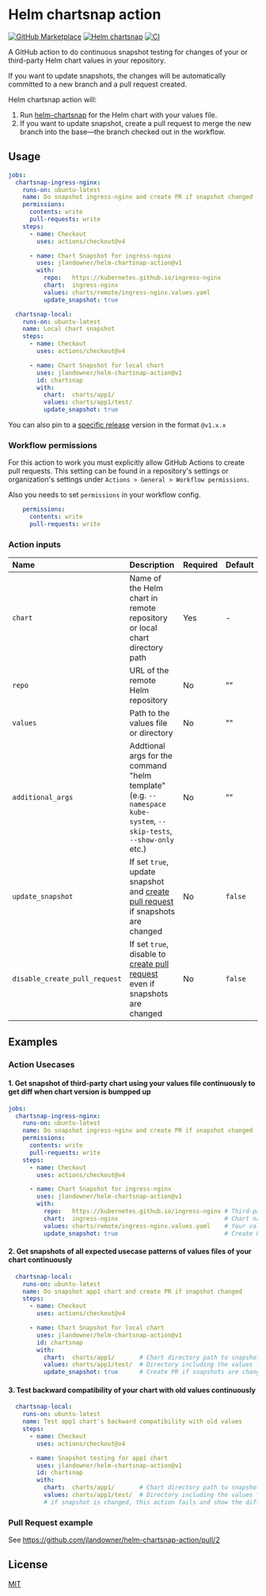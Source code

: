 # Helm chartsnap action
[![GitHub Marketplace](https://img.shields.io/badge/Marketplace-Helm%20chartsnap%20action-blue.svg?colorA=24292e&colorB=0366d6&style=flat&longCache=true&logo=github)](https://github.com/marketplace/actions/helm-chartsnap-action)
[![Helm chartsnap](https://img.shields.io/badge/Repo-Helm%20chartsnap-repo?style=flat&logo=github&labelColor=24292e&color=orange)](https://github.com/jlandowner/helm-chartsnap)
[![CI](https://github.com/jlandowner/helm-chartsnap-action/actions/workflows/test.yaml/badge.svg)](https://github.com/jlandowner/helm-chartsnap-action/actions/workflows/test.yaml)

A GitHub action to do continuous snapshot testing for changes of your or third-party Helm chart values in your repository.

If you want to update snapshots, the changes will be automatically committed to a new branch and a pull request created.

Helm chartsnap action will:

1. Run [helm-chartsnap](https://github.com/jlandowner/helm-chartsnap) for the Helm chart with your values file.
2. If you want to update snapshot, create a pull request to merge the new branch into the base&mdash;the branch checked out in the workflow.

## Usage

```yaml
jobs:
  chartsnap-ingress-nginx:
    runs-on: ubuntu-latest
    name: Do snapshot ingress-nginx and create PR if snapshot changed
    permissions:
      contents: write
      pull-requests: write
    steps:
      - name: Checkout
        uses: actions/checkout@v4

      - name: Chart Snapshot for ingress-nginx
        uses: jlandowner/helm-chartsnap-action@v1
        with:
          repo:   https://kubernetes.github.io/ingress-nginx
          chart:  ingress-nginx
          values: charts/remote/ingress-nginx.values.yaml
          update_snapshot: true

  chartsnap-local:
    runs-on: ubuntu-latest
    name: Local chart snapshot
    steps:
      - name: Checkout
        uses: actions/checkout@v4

      - name: Chart Snapshot for local chart
        uses: jlandowner/helm-chartsnap-action@v1
        id: chartsnap
        with:
          chart:  charts/app1/
          values: charts/app1/test/
          update_snapshot: true

```

You can also pin to a [specific release](https://github.com/jlandowner/helm-chartsnap-action/releases) version in the format `@v1.x.x`

### Workflow permissions

For this action to work you must explicitly allow GitHub Actions to create pull requests.
This setting can be found in a repository's settings or organization's settings under `Actions > General > Workflow permissions`.

Also you needs to set `permissions` in your workflow config.

```yaml
    permissions:
      contents: write
      pull-requests: write
```

### Action inputs

| Name | Description | Required | Default |
|:-----|:------------|:---------|:--------|
| `chart` | Name of the Helm chart in remote repository or local chart directory path | Yes | - |
| `repo` | URL of the remote Helm repository | No | "" |
| `values` | Path to the values file or directory | No | "" |
| `additional_args` | Addtional args for the command "helm template" (e.g. `--namespace kube-system`, `--skip-tests`, `--show-only` etc.) | No | "" |
| `update_snapshot` | If set `true`, update snapshot and [create pull request](https://github.com/peter-evans/create-pull-request) if snapshots are changed | No | `false` |
| `disable_create_pull_request` | If set `true`, disable to [create pull request](https://github.com/peter-evans/create-pull-request) even if snapshots are changed | No | `false` |

## Examples

### Action Usecases

#### 1. Get snapshot of third-party chart using your values file continuously to get diff when chart version is bumpped up

```yaml
jobs:
  chartsnap-ingress-nginx:
    runs-on: ubuntu-latest
    name: Do snapshot ingress-nginx and create PR if snapshot changed
    permissions:
      contents: write
      pull-requests: write
    steps:
      - name: Checkout
        uses: actions/checkout@v4

      - name: Chart Snapshot for ingress-nginx
        uses: jlandowner/helm-chartsnap-action@v1
        with:
          repo:   https://kubernetes.github.io/ingress-nginx # Third-party chart repository
          chart:  ingress-nginx                              # Chart name in the repository to snapshot
          values: charts/remote/ingress-nginx.values.yaml    # Your values file path
          update_snapshot: true                              # Create PR if snapshot is changed
```

#### 2. Get snapshots of all expected usecase patterns of values files of your chart continuously

```yaml
  chartsnap-local:
    runs-on: ubuntu-latest
    name: Do snapshot app1 chart and create PR if snapshot changed
    steps:
      - name: Checkout
        uses: actions/checkout@v4

      - name: Chart Snapshot for local chart
        uses: jlandowner/helm-chartsnap-action@v1
        id: chartsnap
        with:
          chart:  charts/app1/       # Chart directory path to snapshot
          values: charts/app1/test/  # Directory including the values files
          update_snapshot: true      # Create PR if snapshots are changed
```

#### 3. Test backward compatibility of your chart with old values continuously

```yaml
  chartsnap-local:
    runs-on: ubuntu-latest
    name: Test app1 chart's backward compatibility with old values
    steps:
      - name: Checkout
        uses: actions/checkout@v4

      - name: Snapshot testing for app1 chart
        uses: jlandowner/helm-chartsnap-action@v1
        id: chartsnap
        with:
          chart:  charts/app1/       # Chart directory path to snapshot
          values: charts/app1/test/  # Directory including the values files
          # if snapshot is changed, this action fails and show the difference in log.
```

### Pull Request example

See https://github.com/jlandowner/helm-chartsnap-action/pull/2

## License

[MIT](LICENSE)
